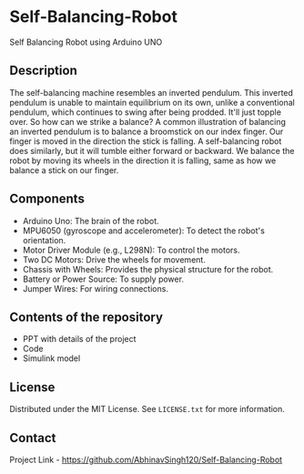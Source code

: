 # Self-Balancing-Robot
Self Balancing Robot using Arduino UNO

## Description

The self-balancing machine resembles an inverted pendulum. This inverted pendulum is unable to maintain equilibrium on its own, unlike a conventional pendulum, which continues to swing after being prodded. It'll just topple over. So how can we strike a balance? A common illustration of balancing an inverted pendulum is to balance a broomstick on our index finger. Our finger is moved in the direction the stick is falling. A self-balancing robot does similarly, but it will tumble either forward or backward. We balance the robot by moving its wheels in the direction it is falling, same as how we balance a stick on our finger.


## Components

- Arduino Uno: The brain of the robot.
- MPU6050 (gyroscope and accelerometer): To detect the robot's orientation.
- Motor Driver Module (e.g., L298N): To control the motors.
- Two DC Motors: Drive the wheels for movement.
- Chassis with Wheels: Provides the physical structure for the robot.
- Battery or Power Source: To supply power.
- Jumper Wires: For wiring connections.

## Contents of the repository
- PPT with details of the project
- Code
- Simulink model


## License
Distributed under the MIT License. See `LICENSE.txt` for more information.

## Contact

Project Link - https://github.com/AbhinavSingh120/Self-Balancing-Robot
